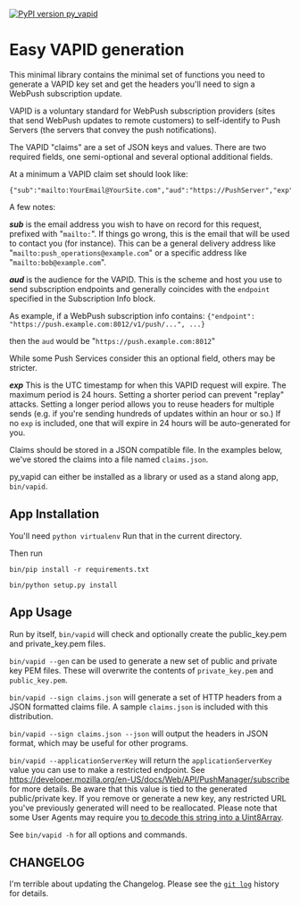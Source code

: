 [![PyPI version py_vapid](https://badge.fury.io/py/py-vapid.svg)](https://pypi.org/project/py-vapid/)

# Easy VAPID generation

This minimal library contains the minimal set of functions you need to
generate a VAPID key set and get the headers you'll need to sign a
WebPush subscription update.

VAPID is a voluntary standard for WebPush subscription providers
(sites that send WebPush updates to remote customers) to self-identify
to Push Servers (the servers that convey the push notifications).

The VAPID "claims" are a set of JSON keys and values. There are two
required fields, one semi-optional and several optional additional
fields.

At a minimum a VAPID claim set should look like:
```
{"sub":"mailto:YourEmail@YourSite.com","aud":"https://PushServer","exp":"ExpirationTimestamp"}
```
A few notes:

***sub*** is the email address you wish to have on record for this
request, prefixed with "`mailto:`". If things go wrong, this is the
email that will be used to contact you (for instance). This can be a
general delivery address like "`mailto:push_operations@example.com`" or a
specific address like "`mailto:bob@example.com`".

***aud*** is the audience for the VAPID. This is the scheme and host
you use to send subscription endpoints and generally coincides with
the `endpoint` specified in the Subscription Info block.

As example, if a WebPush subscription info contains:
`{"endpoint": "https://push.example.com:8012/v1/push/...", ...}`

then the `aud` would be "`https://push.example.com:8012`"

While some Push Services consider this an optional field, others may
be stricter.

***exp*** This is the UTC timestamp for when this VAPID request will
expire. The maximum period is 24 hours. Setting a shorter period can
prevent "replay" attacks. Setting a longer period allows you to reuse
headers for multiple sends (e.g. if you're sending hundreds of updates
within an hour or so.) If no `exp` is included, one that will expire
in 24 hours will be auto-generated for you.

Claims should be stored in a JSON compatible file. In the examples
below, we've stored the claims into a file named `claims.json`.

py_vapid can either be installed as a library or used as a stand along
app, `bin/vapid`.

## App Installation

You'll need `python virtualenv` Run that in the current directory.

Then run
```
bin/pip install -r requirements.txt

bin/python setup.py install
```
## App Usage

Run by itself, `bin/vapid` will check and optionally create the
public_key.pem and private_key.pem files.

`bin/vapid --gen` can be used to generate a new set of public and
private key PEM files. These will overwrite the contents of
`private_key.pem` and `public_key.pem`.

`bin/vapid --sign claims.json` will generate a set of HTTP headers
from a JSON formatted claims file. A sample `claims.json` is included
with this distribution.

`bin/vapid --sign claims.json --json` will output the headers in
JSON format, which may be useful for other programs.

`bin/vapid --applicationServerKey` will return the
`applicationServerKey` value you can use to make a restricted
endpoint. See
https://developer.mozilla.org/en-US/docs/Web/API/PushManager/subscribe
for more details. Be aware that this value is tied to the generated
public/private key. If you remove or generate a new key, any
restricted URL you've previously generated will need to be
reallocated. Please note that some User Agents may require you [to
decode this string into a Uint8Array](https://github.com/GoogleChrome/push-notifications/blob/master/app/scripts/main.js).

See `bin/vapid -h` for all options and commands.

## CHANGELOG

I'm terrible about updating the Changelog. Please see the [`git
log`](https://github.com/web-push-libs/vapid/pulls?q=is%3Apr+is%3Aclosed)
history for details.
